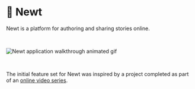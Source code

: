 # :dragon: Newt

Newt is a platform for authoring and sharing stories online.

<br>

![Newt application walkthrough animated gif](newt.gif)

<br>

The initial feature set for Newt was inspired by a project completed as part of an [online video series](https://www.oreilly.com/library/view/nodejs-express-and/9781789535952/).
